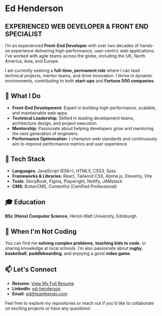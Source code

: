 # Ed Henderson
## EXPERIENCED WEB DEVELOPER & FRONT END SPECIALIST

I’m an experienced **Front-End Developer** with over two decades of hands-on experience delivering high-performance, user-centric web applications. I’ve worked with agile teams across the globe, including the UK, North America, Asia, and Europe.

I am currently seeking a **full-time, permanent role** where I can lead technical projects, mentor teams, and drive innovation. I thrive in dynamic environments, contributing to both **start-ups** and **Fortune 500 companies**.

## 🌟 What I Do
- **Front-End Development**: Expert in building high-performance, scalable, and maintainable web apps.
- **Technical Leadership**: Skilled in leading development teams, architecture design, and project execution.
- **Mentorship**: Passionate about helping developers grow and mentoring the next generation of engineers.
- **Performance Optimisation**: I champion web standards and continuously aim to improve performance metrics and user experience.

## 🚀 Tech Stack
- **Languages**: JavaScript (ES6+), HTML5, CSS3, Sass
- **Frameworks & Libraries**: React, Tailwind CSS, Alpine.js, Eleventy, Vite
- **Tools**: StoryBook, Figma, Playwright, Netlify, JAMstack
- **CMS**: ButterCMS, Contentful (Certified Professional)

## 🎓 Education
**BSc (Hons) Computer Science**, Heriot-Watt University, Edinburgh

## 🌱 When I'm Not Coding
You can find me **solving complex problems**, **teaching kids to code**, or sharing knowledge at local schools. I’m also passionate about **rugby**, **basketball**, **paddleboarding**, and enjoying a good **video game**.

## 📫 Let's Connect
- **Resume**: [View My Full Resume](https://resumeow.work/edhenderson/)
- **LinkedIn**: [ed-henderson](https://www.linkedin.com/in/ed-henderson/)
- **Email**: [ed@teamhendo.com](mailto:ed@teamhendo.com)

Feel free to explore my repositories or reach out if you'd like to collaborate on exciting projects or have any questions! 
